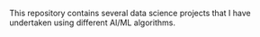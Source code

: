 This repository contains several data science projects that I have undertaken using different AI/ML algorithms.
